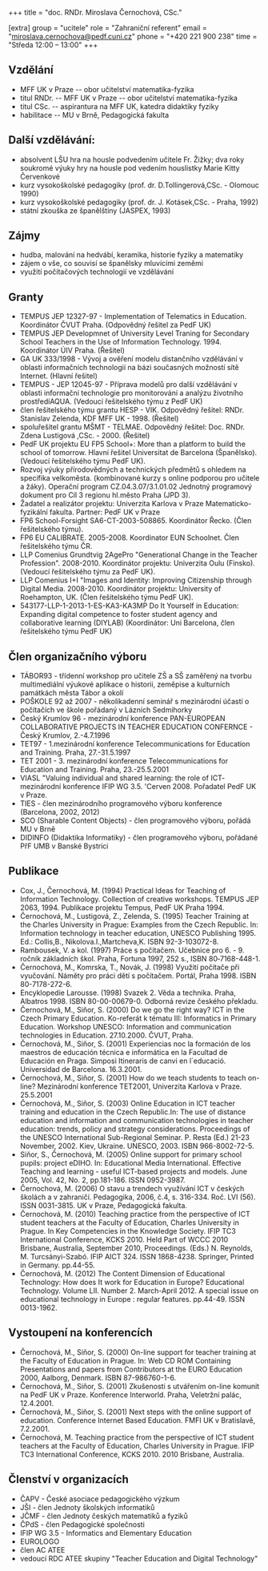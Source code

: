 +++
title = "doc. RNDr. Miroslava Černochová, CSc."

[extra]
group = "ucitele"
role = "Zahraniční referent"
email = "miroslava.cernochova@pedf.cuni.cz"
phone = "+420 221 900 238"
time = "Středa 12:00 &ndash; 13:00"
+++

## Vzdělání

- MFF UK v Praze -- obor učitelství matematika-fyzika
- titul RNDr. --  MFF UK v Praze -- obor učitelství matematika-fyzika
- titul CSc. -- aspirantura na MFF UK, katedra didaktiky fyziky
- habilitace -- MU v Brně, Pedagogická fakulta

## Další vzdělávání:

- absolvent LŠU hra na housle podvedením učitele Fr. Žižky; dva roky soukromé výuky hry na housle pod vedením houslistky Marie Kitty Červenkové
- kurz vysokoškolské pedagogiky (prof. dr. D.Tollingerová,CSc. - Olomouc 1990)
- kurz vysokoškolské pedagogiky (prof. dr. J. Kotásek,CSc. - Praha, 1992)
- státní zkouška ze španělštiny (JASPEX, 1993)

## Zájmy

- hudba, malování na hedvábí, keramika, historie fyziky a matematiky
- zájem o vše, co souvisí se španělsky mluvícími zeměmi
- využití počítačových technologií ve vzdělávání

## Granty

- TEMPUS JEP 12327-97 - Implementation of Telematics in Education. Koordinátor ČVUT Praha. (Odpovědný řešitel za PedF UK)
- TEMPUS JEP Developmnet of University Level Traning for Secondary School Teachers in the Use of Information Technology. 1994. Koordinátor ÚIV Praha. (Řešitel)
- GA UK 333/1998 - Vývoj a ověření modelu distančního vzdělávání v oblasti informačních technologií na bázi současných možností sítě Internet. (Hlavní řešitel)
- TEMPUS - JEP 12045-97 - Příprava modelů pro další vzdělávání v oblasti informační technologie pro monitorování a analýzu životního prostředíAQUA. (Vedoucí řešitelského týmu z PedF UK)
- člen řešitelského týmu grantu HESP - VIK. Odpovědný řešitel: RNDr. Stanislav Zelenda, KDF MFF UK - 1998. (Řešitel)
- spoluřešitel grantu MŠMT - TELMAE. Odpovědný řešitel: Doc. RNDr. Zdena Lustigová ,CSc. - 2000. (Řešitel)
- PedF UK projektu EU FP5 School+: More than a platform to build the school of tomorrow.  Hlavní řešitel Universitat de Barcelona (Španělsko). (Vedoucí řešitelského týmu PedF UK).
- Rozvoj výuky přírodovědných a technických předmětů s ohledem na specifika velkoměsta. (kombinované kurzy s online podporou pro učitele a žáky). Operační program CZ.04.3.07/3.1.01.02 Jednotný programový dokument pro Cíl 3 regionu hl.město Praha (JPD 3).
- Žadatel a realizátor projektu: Univerzita Karlova v Praze Matematicko-fyzikální fakulta. Partner: PedF UK v Praze
- FP6 School-Forsight SA6-CT-2003-508865. Koordinátor Řecko. (Člen řešitelského týmu).
- FP6 EU CALIBRATE. 2005-2008. Koordinator EUN Schoolnet. Člen řešitelského týmu ČR.
- LLP Comenius Grundtvig 2AgePro "Generational Change in the Teacher Profession". 2008-2010. Koordinátor projektu: Univerzita Oulu (Finsko). (Vedoucí řešitelského týmu za PedF UK).
- LLP Comenius I+I "Images and Identity: Improving Citizenship through Digital Media. 2008-2010. Koordinátor projektu: University of Roehampton, UK. (Člen řešitelského týmu PedF UK).
- 543177-LLP-1-2013-1-ES-KA3-KA3MP Do It Yourself in Education: Expanding digital competence to foster student agency and collaborative learning (DIYLAB) (Koordinátor: Uni Barcelona, člen řešitelského týmu PedF UK)

## Člen organizačního výboru

- TÁBOR93 - třídenní workshop pro učitele ZŠ a SŠ zaměřený na tvorbu multimediální výukové aplikace o historii, zeměpise a kulturních památkách města Tábor a okolí
- POŠKOLE 92 až 2007 - několikadenní seminář s mezinárodní účastí o počítačích ve škole pořádaný v Lázních Sedmihorky
- Český Krumlov 96 - mezinárodní konference PAN-EUROPEAN COLLABORATIVE PROJECTS IN TEACHER EDUCATION CONFERNCE - Český Krumlov, 2.-4.7.1996
- TET97 - 1.mezinárodní konference Telecommunications for Education and Training. Praha, 27.-31.5.1997
- TET 2001 - 3. mezinárodní konference Telecommunications for Education and Training. Praha, 23.-25.5.2001
- VIASL "Valuing individual and shared learning: the role of ICT- mezinárodní konference IFIP WG 3.5. 'Cerven 2008. Pořadatel PedF UK v Praze.
- TIES - člen mezinárodního programového výboru konference (Barcelona, 2002, 2012)
- SCO (Sharable Content Objects) - člen programového výboru, pořádá MU v Brně
- DIDINFO (Didaktika Informatiky) - člen programového výboru, pořádané  PřF UMB v Banské Bystrici

## Publikace

- Cox, J., Černochová, M. (1994) Practical Ideas for Teaching of Information Technology. Collection of creative workshops. TEMPUS JEP 2063, 1994. Publikace projektu Tempus, PedF UK Praha 1994.
- Černochová, M., Lustigová, Z., Zelenda, S. (1995) Teacher Training at the Charles University in Prague: Examples from the Czech Republic. In: Information technology in teacher education, UNESCO Publishing 1995. Ed.: Collis,B., Nikolova.I.,Martcheva,K. ISBN 92-3-103072-8.
- Rambousek, V. a kol. (1997) Práce s počítačem. Učebnice pro 6. - 9. ročník základních škol. Praha, Fortuna 1997, 252 s., ISBN 80‑7168-448-1.
- Černochová, M., Komrska, T., Novák, J. (1998) Využití počítače při vyučování. Náměty pro práci dětí s počítačem. Portál, Praha 1998. ISBN 80-7178-272-6.
-  Encyklopedie Larousse. (1998) Svazek 2. Věda a technika. Praha, Albatros 1998. ISBN 80-00-00679-0. Odborná revize českého překladu.
-  Černochová, M., Siňor, S. (2000) Do we go the right way? ICT in the Czech Primary Education. Ko-referát k tématu III: Informatics in Primary Education. Workshop UNESCO: Information and communication technologies in Education. 27.10.2000. ČVUT, Praha.
-  Černochová, M., Siňor, S. (2001) Experiencias noc la formación de los maestros de educación técnica e informática en la Facultad de Educación en Praga. Simposi Itineraris de canvi en l´educació. Universidad de Barcelona. 16.3.2001.
-  Černochová, M., Siňor, S. (2001) How do we teach students to teach on-line? Mezinárodní konference TET2001, Univerzita Karlova v Praze. 25.5.2001
-  Černochová, M., Siňor, S. (2003) Online Education in ICT teacher training and education in the Czech Republic.In: The use of distance education and information and communication technologies in teacher education: trends, policy and strategy considerations. Proceedings of the UNESCO International Sub-Regional Seminar. P. Resta (Ed.) 21-23 November, 2002. Kiev, Ukraine. UNESCO, 2003. ISBN 966-8002-72-5.
-  Siňor, S., Černochová, M. (2005) Online support for primary school pupils: project eDIHO. In: Educational Media International. Effective Teaching and learning - useful ICT-based projects and models. June 2005, Vol. 42, No. 2, pp.181-186. ISSN 0952-3987.
-  Černochová, M. (2006) O stavu a trendech využívání ICT v českých školách a v zahraničí. Pedagogika, 2006, č.4, s. 316-334. Roč. LVI (56). ISSN 0031-3815. UK v Praze, Pedagogická fakulta.
-  Černochová, M. (2010) Teaching practice from the perspective of ICT student teachers at the Faculty of Education, Charles University in Prague. In Key Competencies in the Knowledge Society. IFIP TC3 International Conference, KCKS 2010. Held Part of WCCC 2010 Brisbane, Australia, September 2010, Proceedings. (Eds.) N. Reynolds, M. Turcsányi-Szabó. IFIP AICT 324. ISSN 1868-4238. Springer, Printed in Germany. pp.44-55.
-  Černochová, M. (2012) The Content Dimension of Educational Technology: How does It work for Education in Europe? Educational Technology. Volume LII. Number 2. March-April 2012. A special issue on educational technology in Europe : regular features. pp.44-49. ISSN 0013-1962.

## Vystoupení na konferencích

- Černochová, M., Siňor, S. (2000) On-line support for teacher training at the Faculty of Education in Prague. In: Web CD ROM Containing Presentations and papers from Contributors at the EURO Education 2000, Aalborg, Denmark. ISBN 87-986760-1-6.
- Černochová, M., Siňor, S. (2001) Zkušenosti s utvářením on-line komunit na PedF UK v Praze. Konference Interworld. Praha, Veletržní palác, 12.4.2001.
- Černochová, M., Siňor, S. (2001) Next steps with the online support of education. Conference Internet Based Education. FMFI UK v Bratislavě, 7.2.2001.
- Černochová, M. Teaching practice from the perspective of ICT student teachers at the Faculty of Education, Charles University in Prague. IFIP TC3 International Conference, KCKS 2010. 2010 Brisbane, Australia.

## Členství v organizacích

- ČAPV - České asociace pedagogického výzkum
- JŠI - člen Jednoty školských informatiků
- JČMF - člen Jednoty českých matematiků a fyziků
- ČPdS - člen Pedagogické společnosti
- IFIP WG 3.5 - Informatics and Elementary Education
- EUROLOGO
- člen AC ATEE
- vedoucí RDC ATEE skupiny "Teacher Education and Digital Technology"

